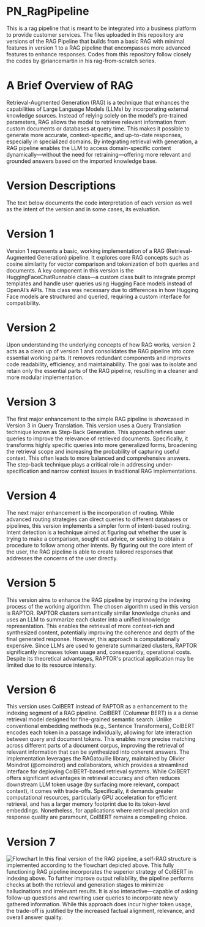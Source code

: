 # PN_RagPipeline
This is a rag pipeline that is meant to be integrated into a business platform to provide customer services.
The files uploaded in this repository are versions of the RAG Pipeline that builds from a basic RAG with minimal features in version 1 to a RAG pipeline that encompasses more advanced features to enhance responses.
Codes from this repository follow closely the codes by @riancemartin in his rag-from-scratch series. 

# A Brief Overview of RAG
Retrieval-Augmented Generation (RAG) is a technique that enhances the capabilities of Large Language Models (LLMs) by incorporating external knowledge sources. Instead of relying solely on the model’s pre-trained parameters, RAG allows the model to retrieve relevant information from custom documents or databases at query time. This makes it possible to generate more accurate, context-specific, and up-to-date responses, especially in specialized domains.
By integrating retrieval with generation, a RAG pipeline enables the LLM to access domain-specific content dynamically—without the need for retraining—offering more relevant and grounded answers based on the imported knowledge base.

# Version Descriptions 
The text below documents the code interpretation of each version as well as the intent of the version and in some cases, its evaluation.

# Version 1
Version 1 represents a basic, working implementation of a RAG (Retrieval-Augmented Generation) pipeline. It explores core RAG concepts such as cosine similarity for vector comparison and tokenization of both queries and documents. A key component in this version is the HuggingFaceChatRunnable class—a custom class built to integrate prompt templates and handle user queries using Hugging Face models instead of OpenAI’s APIs. This class was necessary due to differences in how Hugging Face models are structured and queried, requiring a custom interface for compatibility.

# Version 2
Upon understanding the underlying concepts of how RAG works, version 2 acts as a clean up of version 1 and consolidates the RAG pipeline into core essential working parts. It removes redundant components and improves code readability, efficiency, and maintainability. The goal was to isolate and retain only the essential parts of the RAG pipeline, resulting in a cleaner and more modular implementation.

# Version 3 
The first major enhancement to the simple RAG pipeline is showcased in Version 3 in Query Translation. This version uses a Query Translation technique known as Step-Back Generation. This approach refines user queries to improve the relevance of retrieved documents. Specifically, it transforms highly specific queries into more generalized forms, broadening the retrieval scope and increasing the probability of capturing useful context. This often leads to more balanced and comprehensive answers. The step-back technique plays a critical role in addressing under-specification and narrow context issues in traditional RAG implementations.

# Version 4 
The next major enhancement is the incorporation of routing. While advanced routing strategies can direct queries to different databases or pipelines, this version implements a simpler form of intent-based routing. Intent detection is a technique aimed at figuring out whether the user is trying to make a comparison, sought out advice, or seeking to obtain a procedure to follow among other intents. By figuring out the core intent of the user, the RAG pipeline is able to create tailored responses that addresses the concerns of the user directly. 

# Version 5
This version aims to enhance the RAG pipeline by improving the indexing process of the working algorithm. The chosen algorithm used in this version is RAPTOR. RAPTOR clusters semantically similar knowledge chunks and uses an LLM to summarize each cluster into a unified knowledge representation. This enables the retrieval of more context-rich and synthesized content, potentially improving the coherence and depth of the final generated response. However, this approach is computationally expensive. Since LLMs are used to generate summarized clusters, RAPTOR significantly increases token usage and, consequently, operational costs. Despite its theoretical advantages, RAPTOR's practical application may be limited due to its resource intensity.

# Version 6
This version uses ColBERT instead of RAPTOR as a enhancement to the indexing segment of a RAG pipeline. ColBERT (Columnar BERT) is a a dense retrieval model designed for fine-grained semantic search. Unlike conventional embedding methods (e.g., Sentence Transformers), ColBERT encodes each token in a passage individually, allowing for late interaction between query and document tokens. This enables more precise matching across different parts of a document corpus, improving the retrieval of relevant information that can be synthesized into coherent answers.
The implementation leverages the RAGatouille library, maintained by Olivier Moindrot (@omoindrot) and collaborators, which provides a streamlined interface for deploying ColBERT-based retrieval systems. While ColBERT offers significant advantages in retrieval accuracy and often reduces downstream LLM token usage (by surfacing more relevant, compact context), it comes with trade-offs. Specifically, it demands greater computational resources, particularly GPU acceleration for efficient retrieval, and has a larger memory footprint due to its token-level embeddings. Nonetheless, for applications where retrieval precision and response quality are paramount, ColBERT remains a compelling choice.

# Version 7
![Flowchart](https://github.com/user-attachments/assets/59becc5e-219c-4451-99fd-1b96793636a2)
In this final version of the RAG pipeline, a self-RAG structure is implemented according to the flowchart depicted above. This fully functioning RAG pipeline incorporates the superior strategy of ColBERT in indexing above. To further improve output reliability, the pipeline performs checks at both the retrieval and generation stages to minimize hallucinations and irrelevant results. It is also interactive—capable of asking follow-up questions and rewriting user queries to incorporate newly gathered information. While this approach does incur higher token usage, the trade-off is justified by the increased factual alignment, relevance, and overall answer quality.
